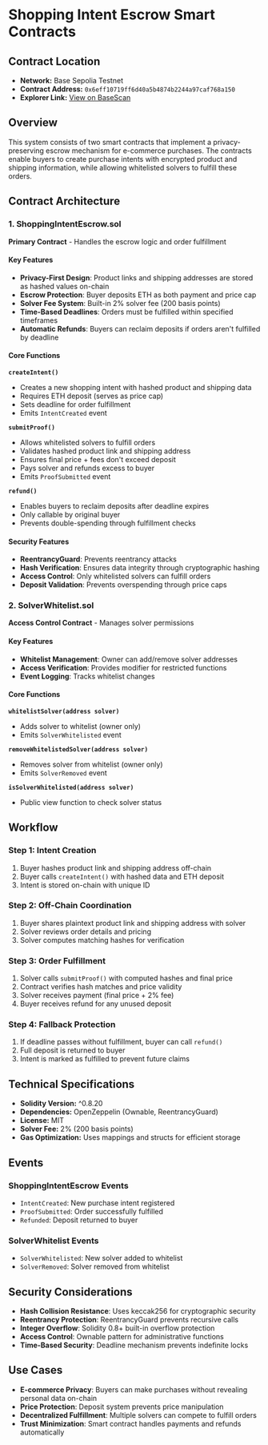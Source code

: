 # Shopping Intent Escrow Smart Contracts

## Contract Location
- **Network:** Base Sepolia Testnet
- **Contract Address:** `0x6eff10719ff6d40a5b4874b2244a97caf768a150`
- **Explorer Link:** [View on BaseScan](https://sepolia.basescan.org/address/0x6eff10719ff6d40a5b4874b2244a97caf768a150#code)

## Overview

This system consists of two smart contracts that implement a privacy-preserving escrow mechanism for e-commerce purchases. The contracts enable buyers to create purchase intents with encrypted product and shipping information, while allowing whitelisted solvers to fulfill these orders.

## Contract Architecture

### 1. ShoppingIntentEscrow.sol
**Primary Contract** - Handles the escrow logic and order fulfillment

#### Key Features
- **Privacy-First Design**: Product links and shipping addresses are stored as hashed values on-chain
- **Escrow Protection**: Buyer deposits ETH as both payment and price cap
- **Solver Fee System**: Built-in 2% solver fee (200 basis points)
- **Time-Based Deadlines**: Orders must be fulfilled within specified timeframes
- **Automatic Refunds**: Buyers can reclaim deposits if orders aren't fulfilled by deadline

#### Core Functions

**`createIntent()`**
- Creates a new shopping intent with hashed product and shipping data
- Requires ETH deposit (serves as price cap)
- Sets deadline for order fulfillment
- Emits `IntentCreated` event

**`submitProof()`**
- Allows whitelisted solvers to fulfill orders
- Validates hashed product link and shipping address
- Ensures final price + fees don't exceed deposit
- Pays solver and refunds excess to buyer
- Emits `ProofSubmitted` event

**`refund()`**
- Enables buyers to reclaim deposits after deadline expires
- Only callable by original buyer
- Prevents double-spending through fulfillment checks

#### Security Features
- **ReentrancyGuard**: Prevents reentrancy attacks
- **Hash Verification**: Ensures data integrity through cryptographic hashing
- **Access Control**: Only whitelisted solvers can fulfill orders
- **Deposit Validation**: Prevents overspending through price caps

### 2. SolverWhitelist.sol
**Access Control Contract** - Manages solver permissions

#### Key Features
- **Whitelist Management**: Owner can add/remove solver addresses
- **Access Verification**: Provides modifier for restricted functions
- **Event Logging**: Tracks whitelist changes

#### Core Functions

**`whitelistSolver(address solver)`**
- Adds solver to whitelist (owner only)
- Emits `SolverWhitelisted` event

**`removeWhitelistedSolver(address solver)`**
- Removes solver from whitelist (owner only)
- Emits `SolverRemoved` event

**`isSolverWhitelisted(address solver)`**
- Public view function to check solver status

## Workflow

### Step 1: Intent Creation
1. Buyer hashes product link and shipping address off-chain
2. Buyer calls `createIntent()` with hashed data and ETH deposit
3. Intent is stored on-chain with unique ID

### Step 2: Off-Chain Coordination
1. Buyer shares plaintext product link and shipping address with solver
2. Solver reviews order details and pricing
3. Solver computes matching hashes for verification

### Step 3: Order Fulfillment
1. Solver calls `submitProof()` with computed hashes and final price
2. Contract verifies hash matches and price validity
3. Solver receives payment (final price + 2% fee)
4. Buyer receives refund for any unused deposit

### Step 4: Fallback Protection
1. If deadline passes without fulfillment, buyer can call `refund()`
2. Full deposit is returned to buyer
3. Intent is marked as fulfilled to prevent future claims

## Technical Specifications

- **Solidity Version:** ^0.8.20
- **Dependencies:** OpenZeppelin (Ownable, ReentrancyGuard)
- **License:** MIT
- **Solver Fee:** 2% (200 basis points)
- **Gas Optimization:** Uses mappings and structs for efficient storage

## Events

### ShoppingIntentEscrow Events
- `IntentCreated`: New purchase intent registered
- `ProofSubmitted`: Order successfully fulfilled
- `Refunded`: Deposit returned to buyer

### SolverWhitelist Events
- `SolverWhitelisted`: New solver added to whitelist
- `SolverRemoved`: Solver removed from whitelist

## Security Considerations

- **Hash Collision Resistance**: Uses keccak256 for cryptographic security
- **Reentrancy Protection**: ReentrancyGuard prevents recursive calls
- **Integer Overflow**: Solidity 0.8+ built-in overflow protection
- **Access Control**: Ownable pattern for administrative functions
- **Time-Based Security**: Deadline mechanism prevents indefinite locks

## Use Cases

- **E-commerce Privacy**: Buyers can make purchases without revealing personal data on-chain
- **Price Protection**: Deposit system prevents price manipulation
- **Decentralized Fulfillment**: Multiple solvers can compete to fulfill orders
- **Trust Minimization**: Smart contract handles payments and refunds automatically

